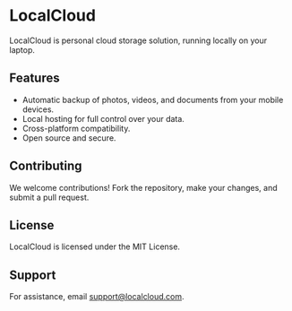 # LocalCloud

LocalCloud is personal cloud storage solution, running locally on your laptop.

## Features

- Automatic backup of photos, videos, and documents from your mobile devices.
- Local hosting for full control over your data.
- Cross-platform compatibility.
- Open source and secure.

## Contributing

We welcome contributions! Fork the repository, make your changes, and submit a pull request.

## License

LocalCloud is licensed under the MIT License.

## Support

For assistance, email support@localcloud.com.
